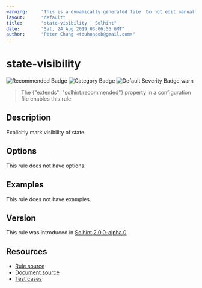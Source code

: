 ```yaml
---
warning:     "This is a dynamically generated file. Do not edit manually."
layout:      "default"
title:       "state-visibility | Solhint"
date:        "Sat, 24 Aug 2019 03:06:56 GMT"
author:      "Peter Chung <touhonoob@gmail.com>"
---
```


# state-visibility
![Recommended Badge](https://img.shields.io/badge/-Recommended-brightgreen)
![Category Badge](https://img.shields.io/badge/-Security%20Rules-informational)
![Default Severity Badge warn](https://img.shields.io/badge/Default%20Severity-warn-yellow)
> The {"extends": "solhint:recommended"} property in a configuration file enables this rule.


## Description
Explicitly mark visibility of state.

## Options
This rule does not have options.

## Examples
This rule does not have examples.

## Version
This rule was introduced in [Solhint 2.0.0-alpha.0](https://github.com/protofire/solhint/tree/v2.0.0-alpha.0)

## Resources
- [Rule source](https://github.com/protofire/solhint/tree/master/lib/rules/security/state-visibility.js)
- [Document source](https://github.com/protofire/solhint/tree/master/docs/rules/security/state-visibility.md)
- [Test cases](https://github.com/protofire/solhint/tree/master/test/rules/security/state-visibility.js)
